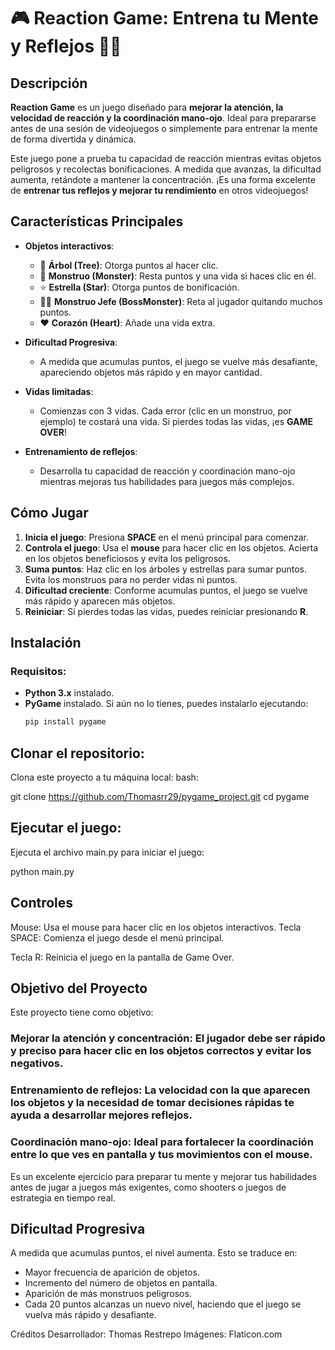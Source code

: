 # 🎮 Reaction Game: Entrena tu Mente y Reflejos 🧠👾

## Descripción

**Reaction Game** es un juego diseñado para **mejorar la atención, la velocidad de reacción y la coordinación mano-ojo**. Ideal para prepararse antes de una sesión de videojuegos o simplemente para entrenar la mente de forma divertida y dinámica.

Este juego pone a prueba tu capacidad de reacción mientras evitas objetos peligrosos y recolectas bonificaciones. A medida que avanzas, la dificultad aumenta, retándote a mantener la concentración. ¡Es una forma excelente de **entrenar tus reflejos y mejorar tu rendimiento** en otros videojuegos!

## Características Principales

- **Objetos interactivos**:
  - 🌳 **Árbol (Tree)**: Otorga puntos al hacer clic.
  - 👾 **Monstruo (Monster)**: Resta puntos y una vida si haces clic en él.
  - ⭐ **Estrella (Star)**: Otorga puntos de bonificación.
  - 🧟‍♂️ **Monstruo Jefe (BossMonster)**: Reta al jugador quitando muchos puntos.
  - ❤️ **Corazón (Heart)**: Añade una vida extra.

- **Dificultad Progresiva**:
  - A medida que acumulas puntos, el juego se vuelve más desafiante, apareciendo objetos más rápido y en mayor cantidad.
  
- **Vidas limitadas**:
  - Comienzas con 3 vidas. Cada error (clic en un monstruo, por ejemplo) te costará una vida. Si pierdes todas las vidas, ¡es **GAME OVER**!
  
- **Entrenamiento de reflejos**:
  - Desarrolla tu capacidad de reacción y coordinación mano-ojo mientras mejoras tus habilidades para juegos más complejos.

## Cómo Jugar

1. **Inicia el juego**: Presiona **SPACE** en el menú principal para comenzar.
2. **Controla el juego**: Usa el **mouse** para hacer clic en los objetos. Acierta en los objetos beneficiosos y evita los peligrosos.
3. **Suma puntos**: Haz clic en los árboles y estrellas para sumar puntos. Evita los monstruos para no perder vidas ni puntos.
4. **Dificultad creciente**: Conforme acumulas puntos, el juego se vuelve más rápido y aparecen más objetos.
5. **Reiniciar**: Si pierdes todas las vidas, puedes reiniciar presionando **R**.

## Instalación

### Requisitos:
- **Python 3.x** instalado.
- **PyGame** instalado. Si aún no lo tienes, puedes instalarlo ejecutando:
   ```bash
   pip install pygame

## Clonar el repositorio:
Clona este proyecto a tu máquina local:
bash: 

git clone https://github.com/Thomasrr29/pygame_project.git
cd pygame


## Ejecutar el juego:

Ejecuta el archivo main.py para iniciar el juego:

python main.py


## Controles
Mouse: Usa el mouse para hacer clic en los objetos interactivos.
Tecla SPACE: Comienza el juego desde el menú principal.

Tecla R: Reinicia el juego en la pantalla de Game Over.

## Objetivo del Proyecto
Este proyecto tiene como objetivo:

### Mejorar la atención y concentración: El jugador debe ser rápido y preciso para hacer clic en los objetos correctos y evitar los negativos.

### Entrenamiento de reflejos: La velocidad con la que aparecen los objetos y la necesidad de tomar decisiones rápidas te ayuda a desarrollar mejores reflejos.

### Coordinación mano-ojo: Ideal para fortalecer la coordinación entre lo que ves en pantalla y tus movimientos con el mouse.


Es un excelente ejercicio para preparar tu mente y mejorar tus habilidades antes de jugar a juegos más exigentes, como shooters o juegos de estrategia en tiempo real.

## Dificultad Progresiva
A medida que acumulas puntos, el nivel aumenta. Esto se traduce en:

- Mayor frecuencia de aparición de objetos.
- Incremento del número de objetos en pantalla.
- Aparición de más monstruos peligrosos.
- Cada 20 puntos alcanzas un nuevo nivel, haciendo que el juego se vuelva más rápido y desafiante.

Créditos
Desarrollador: Thomas Restrepo
Imágenes: Flaticon.com
